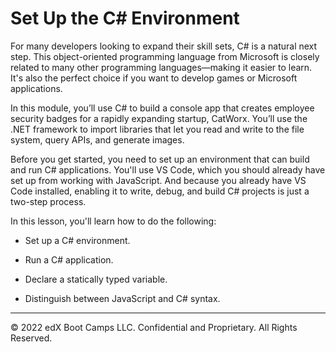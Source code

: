 # Set Up the C# Environment

For many developers looking to expand their skill sets, C# is a natural next step. This object-oriented programming language from Microsoft is closely related to many other programming languages—making it easier to learn. It's also the perfect choice if you want to develop games or Microsoft applications.

In this module, you’ll use C# to build a console app that creates employee security badges for a rapidly expanding startup, CatWorx. You’ll use the .NET framework to import libraries that let you read and write to the file system, query APIs, and generate images.

Before you get started, you need to set up an environment that can build and run C# applications. You'll use VS Code, which you should already have set up from working with JavaScript. And because you already have VS Code installed, enabling it to write, debug, and build C# projects is just a two-step process.

In this lesson, you'll learn how to do the following:

* Set up a C# environment.

* Run a C# application.

* Declare a statically typed variable.

* Distinguish between JavaScript and C# syntax.

---
© 2022 edX Boot Camps LLC. Confidential and Proprietary. All Rights Reserved.